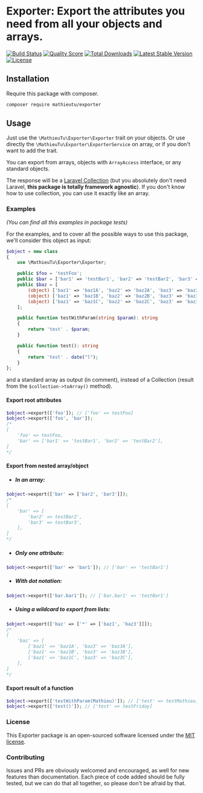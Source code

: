 # Exporter: Export the attributes you need from all your objects and arrays.

<a href="https://travis-ci.org/mathieutu/exporter"><img src="https://img.shields.io/travis/mathieutu/exporter/master.svg" alt="Build Status"></img></a> 
<a href="https://scrutinizer-ci.com/g/mathieutu/exporter"><img src="https://img.shields.io/scrutinizer/g/mathieutu/exporter.svg" alt="Quality Score"></img></a>
<a href="https://packagist.org/packages/mathieutu/exporter"><img src="https://poser.pugx.org/mathieutu/exporter/d/total.svg" alt="Total Downloads"></a>
<a href="https://packagist.org/packages/mathieutu/exporter"><img src="https://poser.pugx.org/mathieutu/exporter/v/stable.svg" alt="Latest Stable Version"></a>
<a href="https://packagist.org/packages/mathieutu/exporter"><img src="https://poser.pugx.org/mathieutu/exporter/license.svg" alt="License"></a>

## Installation

Require this package with composer.
```bash
composer require mathieutu/exporter
```



## Usage

Just use the `\MathieuTu\Exporter\Exporter` trait on your objects. Or use directly the `\MathieuTu\Exporter\ExporterService` on array, or if you don't want to add the trait.

You can export from arrays, objects with `ArrayAccess` interface, or any standard objects.

The response will be a [Laravel Collection](https://laravel.com/docs/master/collections) (but you absolutely don't need Laravel, **this package is totally framework agnostic**). If you don't know how to use collection, you can use it exactly like an array.

### Examples
_(You can find all this examples in package tests)_

For the examples, and to cover all the possible ways to use this package, we'll consider this object as input:

```php
$object = new class
{
    use \MathieuTu\Exporter\Exporter;

    public $foo = 'testFoo';
    public $bar = ['bar1' => 'testBar1', 'bar2' => 'testBar2', 'bar3' => 'testBar3'];
    public $baz = [
        (object) ['baz1' => 'baz1A', 'baz2' => 'baz2A', 'baz3' => 'baz3A'],
        (object) ['baz1' => 'baz1B', 'baz2' => 'baz2B', 'baz3' => 'baz3B'],
        (object) ['baz1' => 'baz1C', 'baz2' => 'baz2C', 'baz3' => 'baz3C'],
    ];

    public function testWithParam(string $param): string
    {
        return 'test' . $param;
    }

    public function test(): string
    {
        return 'test' . date("l");
    }
};
```

and a standard array as output (in comment), instead of a Collection (result from the `$collection->toArray()` method).



#### Export root attributes

```php
$object->export(['foo']); // ['foo' => testFoo]
$object->export(['foo', 'bar']); 
/* 
[
    'foo' => testFoo,
    'bar' => ['bar1' => 'testBar1', 'bar2' => 'testBar2'],
]
*/
```



#### Export from nested array/object

- ##### In an array:

```php
$object->export(['bar' => ['bar2', 'bar3']]);
/* 
[
    'bar' => [
        'bar2' => testBar2',
        'bar3' => testBar3',
    ],
]
*/
```

- ##### Only one attribute:

```php
$object->export(['bar' => 'bar1']); // ['bar' => 'testBar1']
```

- ##### With dot notation:

```php
$object->export(['bar.bar1']); // ['bar.bar1' => 'testBar1']
```

- ##### Using a wildcard to export from lists:

```php
$object->export(['baz' => ['*' => ['baz1', 'baz3']]]); 
/* 
[
    'baz' => [
        ['baz1' => 'baz1A', 'baz3' => 'baz3A'],
        ['baz1' => 'baz1B', 'baz3' => 'baz3B'],
        ['baz1' => 'baz1C', 'baz3' => 'baz3C'],
    ],
]
*/        
```



#### Export result of a function

```php
$object->export(['testWithParam(Mathieu)']); // ['test' => testMathieu]
$object->export(['test()']); // ['test' => testFriday]
```



### License

This Exporter package is an open-sourced software licensed under the [MIT license](http://opensource.org/licenses/MIT).

### Contributing

Issues and PRs are obviously welcomed and encouraged, as well for new features than documentation.
Each piece of code added should be fully tested, but we can do that all together, so please don't be afraid by that. 

